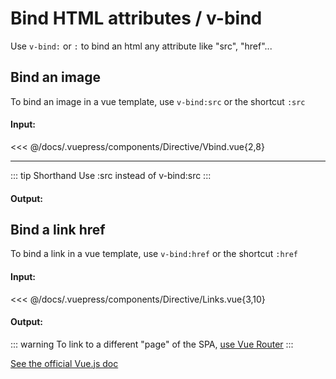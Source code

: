 # Bind HTML attributes / v-bind

Use `v-bind:` or `:` to bind an html any attribute like "src", "href"...

## Bind an image

To bind an image in a vue template, use `v-bind:src` or the shortcut `:src`

#### Input:

<<< @/docs/.vuepress/components/Directive/Vbind.vue{2,8}

---

::: tip Shorthand
Use :src instead of v-bind:src
:::

#### Output:

<Directive-Vbind />

## Bind a link href

To bind a link in a vue template, use `v-bind:href` or the shortcut `:href`

#### Input:

<<< @/docs/.vuepress/components/Directive/Links.vue{3,10}

#### Output:

<Directive-Links />

::: warning
To link to a different "page" of the SPA, <ins>[use Vue Router](/vuejs-router)</ins>
:::

[See the official Vue.js doc](https://vuejs.org/v2/guide/syntax.html#Arguments)
